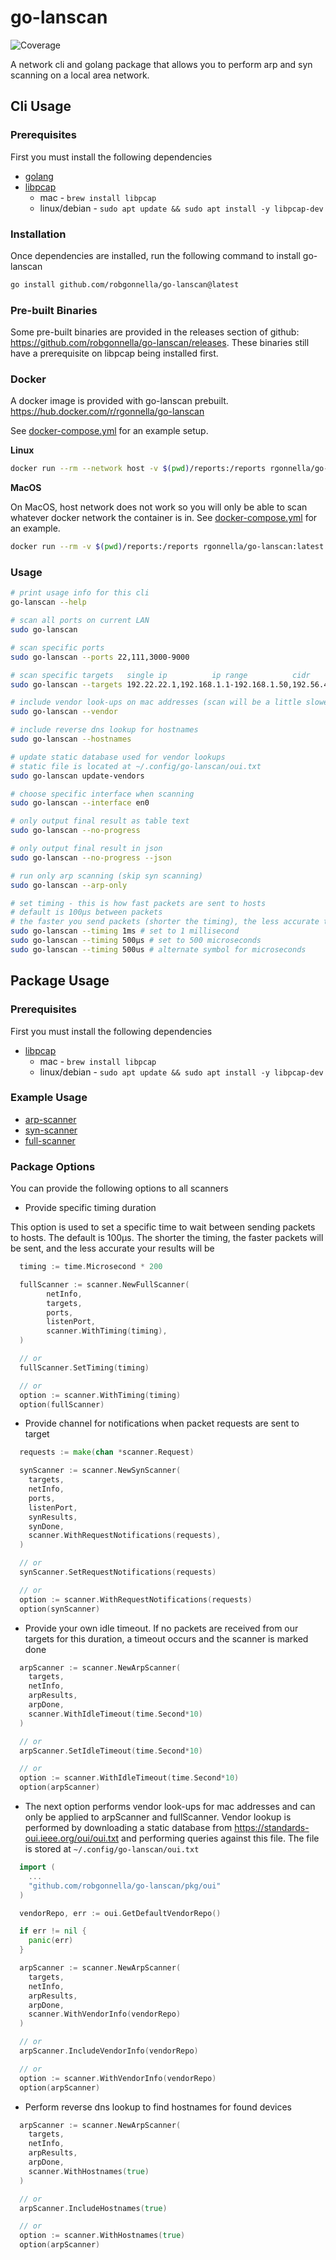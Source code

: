 # go-lanscan
![Coverage](https://img.shields.io/badge/Coverage-91.3%25-brightgreen)

A network cli and golang package that allows you to perform arp and syn
scanning on a local area network.

## Cli Usage

### Prerequisites

First you must install the following dependencies

- [golang]
- [libpcap]
  - mac - `brew install libpcap`
  - linux/debian - `sudo apt update && sudo apt install -y libpcap-dev`

### Installation

Once dependencies are installed, run the following command to install go-lanscan

```bash
go install github.com/robgonnella/go-lanscan@latest
```

### Pre-built Binaries

Some pre-built binaries are provided in the releases section of github:
https://github.com/robgonnella/go-lanscan/releases. These binaries still have
a prerequisite on libpcap being installed first.

### Docker

A docker image is provided with go-lanscan prebuilt.
https://hub.docker.com/r/rgonnella/go-lanscan

See [docker-compose.yml](./docker-compose.yml) for an example setup.

**Linux**

```bash
docker run --rm --network host -v $(pwd)/reports:/reports rgonnella/go-lanscan:latest
```

**MacOS**

On MacOS, host network does not work so you will only be able to scan whatever
docker network the container is in. See
[docker-compose.yml](./docker-compose.yml) for an example.

```bash
docker run --rm -v $(pwd)/reports:/reports rgonnella/go-lanscan:latest
```

### Usage

```bash
# print usage info for this cli
go-lanscan --help

# scan all ports on current LAN
sudo go-lanscan

# scan specific ports
sudo go-lanscan --ports 22,111,3000-9000

# scan specific targets   single ip          ip range          cidr
sudo go-lanscan --targets 192.22.22.1,192.168.1.1-192.168.1.50,192.56.42.1/24

# include vendor look-ups on mac addresses (scan will be a little slower)
sudo go-lanscan --vendor

# include reverse dns lookup for hostnames
sudo go-lanscan --hostnames

# update static database used for vendor lookups
# static file is located at ~/.config/go-lanscan/oui.txt
sudo go-lanscan update-vendors

# choose specific interface when scanning
sudo go-lanscan --interface en0

# only output final result as table text
sudo go-lanscan --no-progress

# only output final result in json
sudo go-lanscan --no-progress --json

# run only arp scanning (skip syn scanning)
sudo go-lanscan --arp-only

# set timing - this is how fast packets are sent to hosts
# default is 100µs between packets
# the faster you send packets (shorter the timing), the less accurate the results will be
sudo go-lanscan --timing 1ms # set to 1 millisecond
sudo go-lanscan --timing 500µs # set to 500 microseconds
sudo go-lanscan --timing 500us # alternate symbol for microseconds
```

## Package Usage

### Prerequisites

First you must install the following dependencies

- [libpcap]
  - mac - `brew install libpcap`
  - linux/debian - `sudo apt update && sudo apt install -y libpcap-dev`

### Example Usage

- [arp-scanner](./examples/arp/arpscan.go)
- [syn-scanner](./examples/syn/synscan.go)
- [full-scanner](./examples/full/fullscan.go)

### Package Options

You can provide the following options to all scanners

- Provide specific timing duration

This option is used to set a specific time to wait between sending packets
to hosts. The default is 100µs. The shorter the timing, the faster packets
will be sent, and the less accurate your results will be

```go
  timing := time.Microsecond * 200

  fullScanner := scanner.NewFullScanner(
		netInfo,
		targets,
		ports,
		listenPort,
		scanner.WithTiming(timing),
  )

  // or
  fullScanner.SetTiming(timing)

  // or
  option := scanner.WithTiming(timing)
  option(fullScanner)
```

- Provide channel for notifications when packet requests are sent to target

```go
  requests := make(chan *scanner.Request)

  synScanner := scanner.NewSynScanner(
    targets,
    netInfo,
    ports,
    listenPort,
    synResults,
    synDone,
    scanner.WithRequestNotifications(requests),
  )

  // or
  synScanner.SetRequestNotifications(requests)

  // or
  option := scanner.WithRequestNotifications(requests)
  option(synScanner)
```

- Provide your own idle timeout. If no packets are received from our targets
  for this duration, a timeout occurs and the scanner is marked done

```go
  arpScanner := scanner.NewArpScanner(
    targets,
    netInfo,
    arpResults,
    arpDone,
    scanner.WithIdleTimeout(time.Second*10)
  )

  // or
  arpScanner.SetIdleTimeout(time.Second*10)

  // or
  option := scanner.WithIdleTimeout(time.Second*10)
  option(arpScanner)
```

- The next option performs vendor look-ups for mac addresses and can only be
applied to arpScanner and fullScanner. Vendor lookup is performed by downloading
a static database from https://standards-oui.ieee.org/oui/oui.txt and performing
queries against this file. The file is stored at `~/.config/go-lanscan/oui.txt`

```go
  import (
    ...
    "github.com/robgonnella/go-lanscan/pkg/oui"
  )

  vendorRepo, err := oui.GetDefaultVendorRepo()

  if err != nil {
    panic(err)
  }

  arpScanner := scanner.NewArpScanner(
    targets,
    netInfo,
    arpResults,
    arpDone,
    scanner.WithVendorInfo(vendorRepo)
  )

  // or
  arpScanner.IncludeVendorInfo(vendorRepo)

  // or
  option := scanner.WithVendorInfo(vendorRepo)
  option(arpScanner)
```

- Perform reverse dns lookup to find hostnames for found devices

```go
  arpScanner := scanner.NewArpScanner(
    targets,
    netInfo,
    arpResults,
    arpDone,
    scanner.WithHostnames(true)
  )

  // or
  arpScanner.IncludeHostnames(true)

  // or
  option := scanner.WithHostnames(true)
  option(arpScanner)
```

[golang]:  https://go.dev/doc/install
[libpcap]: https://github.com/the-tcpdump-group/libpcap
